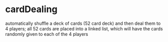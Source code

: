 # cardDealing
automatically shuffle a deck of cards (52 card deck) and then deal them to 4 players; all 52 cards are placed into a linked list, which will have the cards randomly given to each of the 4 players
